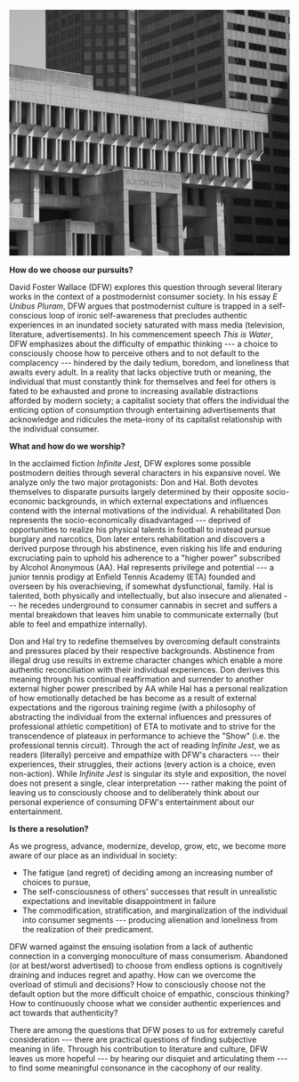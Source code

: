 

![Boston City Hall](../assets/images/city-hall.jpg)

**How do we choose our pursuits?**

David Foster Wallace (DFW) explores this question through several literary works in the context of a postmodernist consumer society. In his essay *E Unibus Pluram*, DFW argues that postmodernist culture is trapped in a self-conscious loop of ironic self-awareness that precludes authentic experiences in an inundated society saturated with mass media (television, literature, advertisements). In his commencement speech *This is Water*, DFW emphasizes about the difficulty of empathic thinking --- a choice to consciously choose how to perceive others and to not default to the complacency --- hindered by the daily tedium, boredom, and loneliness that awaits every adult. In a reality that lacks objective truth or meaning, the individual that must constantly think for themselves and feel for others is fated to be exhausted and prone to increasing available distractions afforded by modern society; a capitalist society that offers the individual the enticing option of consumption through entertaining advertisements that acknowledge and ridicules the meta-irony of its capitalist relationship with the individual consumer.

**What and how do we worship?**

In the acclaimed fiction *Infinite Jest*, DFW explores some possible postmodern deities through several characters in his expansive novel. We analyze only the two major protagonists: Don and Hal. Both devotes themselves to disparate pursuits largely determined by their opposite socio-economic backgrounds, in which external expectations and influences contend with the internal motivations of the individual. A rehabilitated Don represents the socio-economically disadvantaged --- deprived of opportunities to realize his physical talents in football to instead pursue burglary and narcotics, Don later enters rehabilitation and discovers a derived purpose through his abstinence, even risking his life and enduring excruciating pain to uphold his adherence to a "higher power" subscribed by Alcohol Anonymous (AA). Hal represents privilege and potential --- a junior tennis prodigy at Enfield Tennis Academy (ETA) founded and overseen by his overachieving, if somewhat dysfunctional, family. Hal is talented, both physically and intellectually, but also insecure and alienated --- he recedes underground to consumer cannabis in secret and suffers a mental breakdown that leaves him unable to communicate externally (but able to feel and empathize internally).

Don and Hal try to redefine themselves by overcoming default constraints and pressures placed by their respective backgrounds. Abstinence from illegal drug use results in extreme character changes which enable a more authentic reconciliation with their individual experiences. Don derives this meaning through his continual reaffirmation and surrender to another external higher power prescribed by AA while Hal has a personal realization of how emotionally detached be has become as a result of external expectations and the rigorous training regime (with a philosophy of abstracting the individual from the external influences and pressures of professional athletic competition) of ETA to motivate and to strive for the transcendence of plateaux in performance to achieve the "Show" (i.e. the professional tennis circuit). Through the act of reading *Infinite Jest*, we as readers (literally) perceive and empathize with DFW's characters --- their experiences, their struggles, their actions (every action is a choice, even non-action). While *Infinite Jest* is singular its style and exposition, the novel does not present a single, clear interpretation --- rather making the point of leaving us to consciously choose and to deliberately think about our personal experience of consuming DFW's entertainment about our entertainment.

**Is there a resolution?**

As we progress, advance, modernize, develop, grow, etc, we become more aware of our place as an individual in society: 

* The fatigue (and regret) of deciding among an increasing number of choices to pursue, 
* The self-consciousness of others' successes that result in unrealistic expectations and inevitable disappointment in failure
* The commodification, stratification, and marginalization of the individual into consumer segments --- producing alienation and loneliness from the realization of their predicament.

DFW warned against the ensuing isolation from a lack of authentic connection in a converging monoculture of mass consumerism. Abandoned (or at best/worst advertised) to choose from endless options is cognitively draining and induces regret and apathy. How can we overcome the overload of stimuli and decisions? How to consciously choose not the default option but the more difficult choice of empathic, conscious thinking? How to continuously choose what we consider authentic experiences and act towards that authenticity?

There are among the questions that DFW poses to us for extremely careful consideration --- there are practical questions of finding subjective meaning in life. Through his contribution to literature and culture, DFW leaves us more hopeful --- by hearing our disquiet and articulating them --- to find some meaningful consonance in the cacophony of our reality.